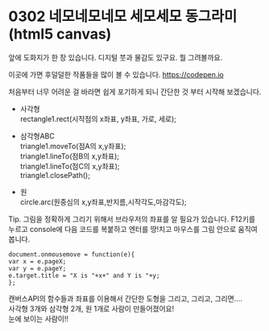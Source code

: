 # 0302 네모네모네모 세모세모 동그라미 (html5 canvas)

앞에 도화지가 한 장 있습니다. 디지털 붓과 물감도 있구요. 뭘 그려볼까요.

이곳에 가면 후덜덜한 작품들을 많이 볼 수 있습니다.
https://codepen.io

처음부터 너무 어려운 걸 바라면 쉽게 포기하게 되니 간단한 것 부터 시작해 보겠습니다.

- 사각형<br>
rectangle1.rect(시작점의 x좌표, y좌표, 가로, 세로);

- 삼각형ABC<br>
triangle1.moveTo(점A의 x,y좌표);<br>
triangle1.lineTo(점B의 x,y좌표);<br>
triangle1.lineTo(점C의 x,y좌표);<br>
triangle1.closePath();

- 원<br>
circle.arc(원중심의 x,y좌표,반지름,시작각도,마감각도);

Tip. 그림을 정확하게 그리기 위해서 브라우저의 좌표를 알 필요가 있습니다. F12키를 누르고 console에 다음 코드를 복붙하고 엔터를 땅!치고 마우스를 그림 안으로 움직여 봅니다.
```
document.onmousemove = function(e){
var x = e.pageX;
var y = e.pageY;
e.target.title = "X is "+x+" and Y is "+y;
};
```
캔버스API의 함수들과 좌표를 이용해서 간단한 도형을 그리고, 그리고, 그리면....<br>
사각형 3개와 삼각형 2개, 원 1개로 사람이 만들어졌어요!<br>
눈에 보이는 사람이!!
